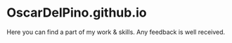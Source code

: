 # OscarDelPino.github.io
Here you can find a part of my work &amp; skills. Any feedback is well received.
